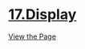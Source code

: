 # [17.Display](https://iamwatchdogs.github.io/Front-end/HTML_CSS/Practice/17.Display/)

[View the Page](https://iamwatchdogs.github.io/Front-end/HTML_CSS/Practice/17.Display/ "View this Page")
